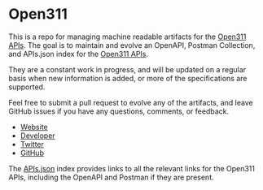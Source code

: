 # Open311This is a repo for managing machine readable artifacts for the [Open311 APIs](http://open311.org). The goal is to maintain and evolve an OpenAPI, Postman Collection, and APIs.json index for the [Open311 APIs](http://open311.org).They are a constant work in progress, and will be updated on a regular basis when new information is added, or more of the specifications are supported.Feel free to submit a pull request to evolve any of the artifacts, and leave GitHub issues if you have any questions, comments, or feedback.- [Website](http://open311.org)- [Developer](http://open311.org)- [Twitter](https://twitter.com/open311)- [GitHub](https://github.com/open311)The [APIs.json](https://github.com/api-evangelist/open311/blob/master/apis.json) index provides links to all the relevant links for the Open311 APIs, including the OpenAPI and Postman if they are present.